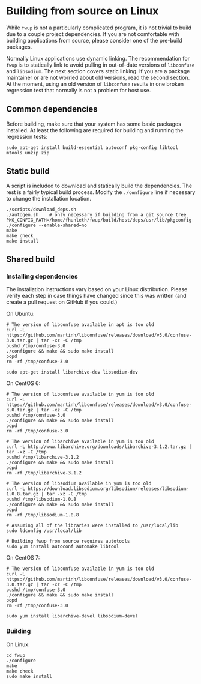 # Building from source on Linux

While `fwup` is not a particularly complicated program, it is not trivial to
build due to a couple project dependencies. If you are not comfortable with
building applications from source, please consider one of the pre-build packages.

Normally Linux applications use dynamic linking. The recommendation for `fwup` is
to statically link to avoid pulling in out-of-date versions of `libconfuse` and
`libsodium`. The next section covers static linking. If you are a package
maintainer or are not worried about old versions, read the second section. At the
moment, using an old version of `libconfuse` results in one broken regression test
that normally is not a problem for host use.

## Common dependencies

Before building, make sure that your system has some basic packages installed.
At least the following are required for building and running the regression
tests:

    sudo apt-get install build-essential autoconf pkg-config libtool mtools unzip zip

## Static build

A script is included to download and statically build the dependencies. The rest
is a fairly typical build process. Modify the `./configure` line if necessary to
change the installation location.

    ./scripts/download_deps.sh
    ./autogen.sh    # only necessary if building from a git source tree
    PKG_CONFIG_PATH=/home/fhunleth/fwup/build/host/deps/usr/lib/pkgconfig ./configure --enable-shared=no
    make
    make check
    make install

## Shared build

### Installing dependencies

The installation instructions vary based on your Linux distribution. Please verify
each step in case things have changed since this was written (and create a pull
request on GitHub if you could.)

On Ubuntu:

    # The version of libconfuse available in apt is too old
    curl -L https://github.com/martinh/libconfuse/releases/download/v3.0/confuse-3.0.tar.gz | tar -xz -C /tmp
    pushd /tmp/confuse-3.0
    ./configure && make && sudo make install
    popd
    rm -rf /tmp/confuse-3.0

    sudo apt-get install libarchive-dev libsodium-dev

On CentOS 6:

    # The version of libconfuse available in yum is too old
    curl -L https://github.com/martinh/libconfuse/releases/download/v3.0/confuse-3.0.tar.gz | tar -xz -C /tmp
    pushd /tmp/confuse-3.0
    ./configure && make && sudo make install
    popd
    rm -rf /tmp/confuse-3.0

    # The version of libarchive available in yum is too old
    curl -L http://www.libarchive.org/downloads/libarchive-3.1.2.tar.gz | tar -xz -C /tmp
    pushd /tmp/libarchive-3.1.2
    ./configure && make && sudo make install
    popd
    rm -rf /tmp/libarchive-3.1.2

    # The version of libsodium available in yum is too old
    curl -L https://download.libsodium.org/libsodium/releases/libsodium-1.0.8.tar.gz | tar -xz -C /tmp
    pushd /tmp/libsodium-1.0.8
    ./configure && make && sudo make install
    popd
    rm -rf /tmp/libsodium-1.0.8

    # Assuming all of the libraries were installed to /usr/local/lib
    sudo ldconfig /usr/local/lib

    # Building fwup from source requires autotools
    sudo yum install autoconf automake libtool

On CentOS 7:

    # The version of libconfuse available in yum is too old
    curl -L https://github.com/martinh/libconfuse/releases/download/v3.0/confuse-3.0.tar.gz | tar -xz -C /tmp
    pushd /tmp/confuse-3.0
    ./configure && make && sudo make install
    popd
    rm -rf /tmp/confuse-3.0

    sudo yum install libarchive-devel libsodium-devel

### Building

On Linux:

    cd fwup
    ./configure
    make
    make check
    sudo make install
